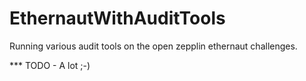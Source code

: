 # EthernautWithAuditTools
Running various audit tools on the open zepplin ethernaut challenges.

*** TODO - A lot ;-) 
